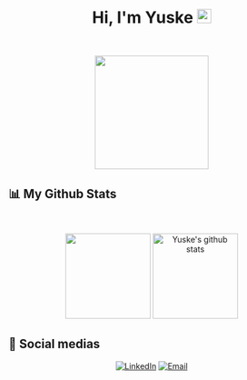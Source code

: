 <h1 align="center">Hi, I'm Yuske <img src="https://media.giphy.com/media/hvRJCLFzcasrR4ia7z/giphy.gif" width="25px"></h1>
<br>
<p align="center">
  <img src="https://tenor.com/pt/view/goku-gif-22710398.gif" width="200px">
</p>

<h2 align="left">📊 My Github Stats</h2>

<br>
<p align="center" >
  <img src="https://github-readme-stats.vercel.app/api/top-langs/?username=tuskininjaa&theme=github_dark&hide_langs_below=1&layout=compact" height="150px"/>
  <img src="https://github-readme-stats.vercel.app/api?username=tuskininjaa&count_private=true&hide=stars&show_icons=true&theme=github_dark&line_height=27" alt="Yuske's github stats" height="150px"/>
</p>

<h2 align="left">🤝 Social medias</h2>

<p align=center>
  <a href="https://www.linkedin.com/in/vitor-yuske-watanabe-884136241/?originalSubdomain=br"><img src="https://img.shields.io/static/v1?style=for-the-badge&message=LinkedIn&color=0A66C2&logo=LinkedIn&logoColor=FFFFFF&label=" alt="LinkedIn" /></a>
  <a href="mailto:vitor.yuski1@gmail.com?subject=Hi%20Yuske%20,%20nice%20to%20meet%20you!"><img alt="Email" src="https://img.shields.io/static/v1?style=for-the-badge&message=Gmail&color=EA4335&logo=Gmail&logoColor=FFFFFF&label=" /></a>
</p>
